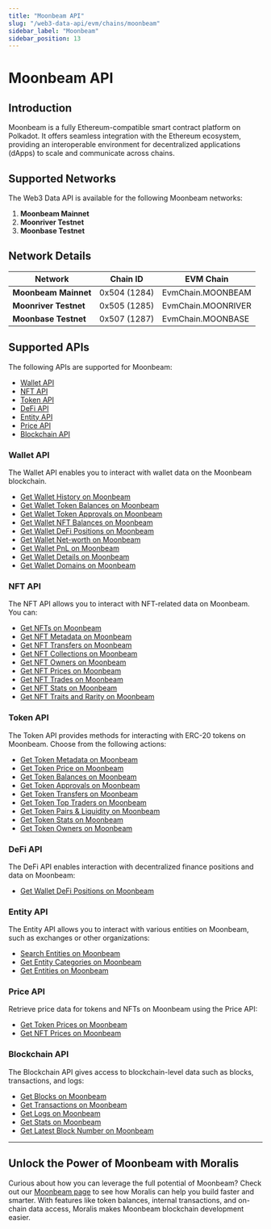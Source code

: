 ```yaml
---
title: "Moonbeam API"
slug: "/web3-data-api/evm/chains/moonbeam"
sidebar_label: "Moonbeam"
sidebar_position: 13
---
```


# Moonbeam API

## Introduction

Moonbeam is a fully Ethereum-compatible smart contract platform on Polkadot. It offers seamless integration with the Ethereum ecosystem, providing an interoperable environment for decentralized applications (dApps) to scale and communicate across chains.

## Supported Networks

The Web3 Data API is available for the following Moonbeam networks:

1. **Moonbeam Mainnet**
2. **Moonriver Testnet**
3. **Moonbase Testnet**

## Network Details

| Network               | Chain ID     | EVM Chain          |
| --------------------- | ------------ | ------------------ |
| **Moonbeam Mainnet**  | 0x504 (1284) | EvmChain.MOONBEAM  |
| **Moonriver Testnet** | 0x505 (1285) | EvmChain.MOONRIVER |
| **Moonbase Testnet**  | 0x507 (1287) | EvmChain.MOONBASE  |

## Supported APIs

The following APIs are supported for Moonbeam:

- [Wallet API](/web3-data-api/evm/reference#wallet-api)
- [NFT API](/web3-data-api/evm/reference#nft-api)
- [Token API](/web3-data-api/evm/reference#token-api)
- [DeFi API](/web3-data-api/evm/reference#defi-api)
- [Entity API](/web3-data-api/evm/reference#entity-api)
- [Price API](/web3-data-api/evm/reference#price-api)
- [Blockchain API](/web3-data-api/evm/reference#blockchain-api)

### Wallet API

The Wallet API enables you to interact with wallet data on the Moonbeam blockchain.

- [Get Wallet History on Moonbeam](/web3-data-api/evm/reference#get-wallet-history)
- [Get Wallet Token Balances on Moonbeam](/web3-data-api/evm/reference#get-wallet-token-balances)
- [Get Wallet Token Approvals on Moonbeam](/web3-data-api/evm/reference#get-wallet-token-approvals)
- [Get Wallet NFT Balances on Moonbeam](/web3-data-api/evm/reference#get-wallet-nfts)
- [Get Wallet DeFi Positions on Moonbeam](/web3-data-api/evm/reference#get-wallet-defi-positions)
- [Get Wallet Net-worth on Moonbeam](/web3-data-api/evm/reference#get-wallet-net-worth)
- [Get Wallet PnL on Moonbeam](/web3-data-api/evm/reference#get-wallet-pnl)
- [Get Wallet Details on Moonbeam](/web3-data-api/evm/reference#get-wallet-details)
- [Get Wallet Domains on Moonbeam](/web3-data-api/evm/reference#get-wallet-domains)

### NFT API

The NFT API allows you to interact with NFT-related data on Moonbeam. You can:

- [Get NFTs on Moonbeam](/web3-data-api/evm/reference#get-nfts)
- [Get NFT Metadata on Moonbeam](/web3-data-api/evm/reference#get-nft-metadata)
- [Get NFT Transfers on Moonbeam](/web3-data-api/evm/reference#get-nft-transfers)
- [Get NFT Collections on Moonbeam](/web3-data-api/evm/reference#get-nft-collections)
- [Get NFT Owners on Moonbeam](/web3-data-api/evm/reference#get-nft-owners)
- [Get NFT Prices on Moonbeam](/web3-data-api/evm/reference#get-nft-prices)
- [Get NFT Trades on Moonbeam](/web3-data-api/evm/reference#get-nft-trades)
- [Get NFT Stats on Moonbeam](/web3-data-api/evm/reference#get-nft-stats)
- [Get NFT Traits and Rarity on Moonbeam](/web3-data-api/evm/reference#get-nft-traits-and-rarity)

### Token API

The Token API provides methods for interacting with ERC-20 tokens on Moonbeam. Choose from the following actions:

- [Get Token Metadata on Moonbeam](/web3-data-api/evm/reference#get-token-metadata)
- [Get Token Price on Moonbeam](/web3-data-api/evm/reference#get-token-price)
- [Get Token Balances on Moonbeam](/web3-data-api/evm/reference#get-token-balances)
- [Get Token Approvals on Moonbeam](/web3-data-api/evm/reference#get-token-approvals)
- [Get Token Transfers on Moonbeam](/web3-data-api/evm/reference#get-token-transfers)
- [Get Token Top Traders on Moonbeam](/web3-data-api/evm/reference#get-token-top-traders)
- [Get Token Pairs & Liquidity on Moonbeam](/web3-data-api/evm/reference#get-token-pairs--liquidity)
- [Get Token Stats on Moonbeam](/web3-data-api/evm/reference#get-token-stats)
- [Get Token Owners on Moonbeam](/web3-data-api/evm/reference#get-token-owners)

### DeFi API

The DeFi API enables interaction with decentralized finance positions and data on Moonbeam:

- [Get Wallet DeFi Positions on Moonbeam](/web3-data-api/evm/reference#get-wallet-defi-positions)

### Entity API

The Entity API allows you to interact with various entities on Moonbeam, such as exchanges or other organizations:

- [Search Entities on Moonbeam](/web3-data-api/evm/reference#search-entities)
- [Get Entity Categories on Moonbeam](/web3-data-api/evm/reference#get-entity-categories)
- [Get Entities on Moonbeam](/web3-data-api/evm/reference#get-entities)

### Price API

Retrieve price data for tokens and NFTs on Moonbeam using the Price API:

- [Get Token Prices on Moonbeam](/web3-data-api/evm/reference#get-token-prices)
- [Get NFT Prices on Moonbeam](/web3-data-api/evm/reference#get-nft-prices)

### Blockchain API

The Blockchain API gives access to blockchain-level data such as blocks, transactions, and logs:

- [Get Blocks on Moonbeam](/web3-data-api/evm/reference#get-blocks)
- [Get Transactions on Moonbeam](/web3-data-api/evm/reference#get-transactions)
- [Get Logs on Moonbeam](/web3-data-api/evm/reference#get-logs)
- [Get Stats on Moonbeam](/web3-data-api/evm/reference#get-stats)
- [Get Latest Block Number on Moonbeam](/web3-data-api/evm/reference#get-latest-block-number)

---

## Unlock the Power of Moonbeam with Moralis

Curious about how you can leverage the full potential of Moonbeam? Check out our [Moonbeam page](https://developers.moralis.com/chains/moonbeam/) to see how Moralis can help you build faster and smarter. With features like token balances, internal transactions, and on-chain data access, Moralis makes Moonbeam blockchain development easier.
